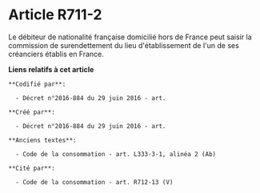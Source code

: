 # Article R711-2

Le débiteur de nationalité française domicilié hors de France peut saisir la commission de surendettement du lieu
d'établissement de l'un de ses créanciers établis en France.

**Liens relatifs à cet article**

	**Codifié par**:

	  - Décret n°2016-884 du 29 juin 2016 - art.

	**Créé par**:

	  - Décret n°2016-884 du 29 juin 2016 - art.

	**Anciens textes**:

	  - Code de la consommation - art. L333-3-1, alinéa 2 (Ab)

	**Cité par**:

	  - Code de la consommation - art. R712-13 (V)
